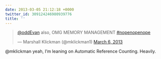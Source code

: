 ```yaml
---
date: 2013-03-05 21:12:18 +0000
twitter_id: 309124246980939776
title: ''
---
```


<blockquote class="twitter-tweet"><p lang="en" dir="ltr"><a href="https://twitter.com/oddEvan?ref_src=twsrc%5Etfw">@oddEvan</a> also, OMG MEMORY MANAGEMENT <a href="https://twitter.com/hashtag/nopenopenope?src=hash&amp;ref_src=twsrc%5Etfw">#nopenopenope</a></p>&mdash; Marshall Klickman (@mklickman1) <a href="https://twitter.com/mklickman1/status/309124052822409217?ref_src=twsrc%5Etfw">March 6, 2013</a></blockquote>
<script async src="https://platform.twitter.com/widgets.js" charset="utf-8"></script>

@mklickman yeah, I’m leaning on Automatic Reference Counting. Heavily.
